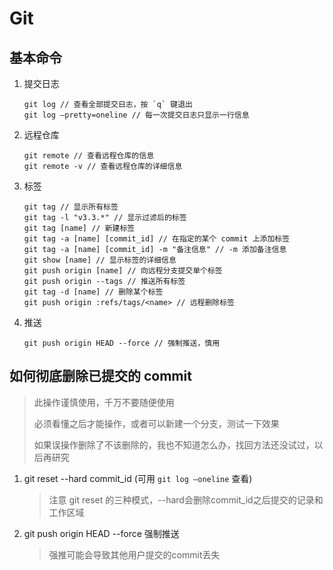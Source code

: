 # Git

## 基本命令

1. 提交日志

    ```
    git log // 查看全部提交日志，按 `q` 键退出
    git log –pretty=oneline // 每一次提交日志只显示一行信息
    ```

1. 远程仓库
    
    ```
    git remote // 查看远程仓库的信息
    git remote -v // 查看远程仓库的详细信息
    ```
   
1. 标签

    ```
    git tag // 显示所有标签
    git tag -l "v3.3.*" // 显示过滤后的标签
    git tag [name] // 新建标签
    git tag -a [name] [commit_id] // 在指定的某个 commit 上添加标签
    git tag -a [name] [commit_id] -m "备注信息" // -m 添加备注信息
    git show [name] // 显示标签的详细信息 
    git push origin [name] // 向远程分支提交单个标签
    git push origin --tags // 推送所有标签
    git tag -d [name] // 删除某个标签
    git push origin :refs/tags/<name> // 远程删除标签
    ```
   
1. 推送
    ```
    git push origin HEAD --force // 强制推送，慎用
    ```

## 如何彻底删除已提交的 commit

> 此操作谨慎使用，千万不要随便使用
>
> 必须看懂之后才能操作，或者可以新建一个分支，测试一下效果
>
> 如果误操作删除了不该删除的，我也不知道怎么办，找回方法还没试过，以后再研究

1. git reset --hard commit_id (可用 `git log –oneline` 查看)

    > 注意 git reset 的三种模式，--hard会删除commit_id之后提交的记录和工作区域 

1. git push origin HEAD --force 强制推送

    > 强推可能会导致其他用户提交的commit丢失

